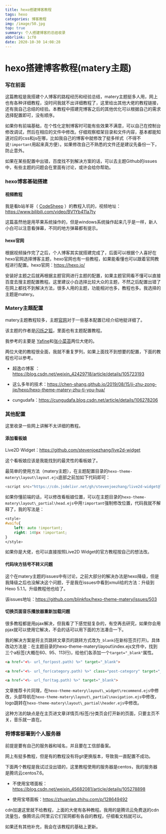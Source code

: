 ```yaml
---
title: hexo搭建博客教程
tags: hexo
categories: 博客教程
img: /image/50.jpg
top: true
summary: 个人搭建博客的总结收录
abbrlink: 1cf0
date: 2020-10-30 14:08:28
---
```


# hexo搭建博客教程(matery主题)

### **写在前面**

这篇教程是我搭建个人博客的路程经历和经验总结，matery主题挺多人用，网上也有各种详细教程，没时间我就不出详细教程了，这里给出其他大佬的教程链接，还有我自己总结的经验。本教程中搭建完博客之后的其他优化可以根据自己的需求选择配置即可，没有顺序。

如果你有前端基础，在个性化定制博客时可能有些效果不满意，可以自己在控制台修改调试，然后在相应的文件中修改。仔细观察框架目录和文件内容，基本都能知道对应的css和js在哪，比如我自己的博客中就修改了挺多样式（不得不说`!important`用起来真方便）。如果修改自己不熟悉的文件还是建议先备份一下，防止意外。

如果在某些配置中出错，百度找不到解决方案的话，可以去主题Github的issues中，有些主题的问题会在里面有讨论，或许会给你帮助。

### hexo博客基础搭建

#### 视频教程

我是看b站羊哥（ [CodeSheep](https://space.bilibili.com/384068749) ）的教程入坑的，视频地址：https://www.bilibili.com/video/BV1Yb411a7ty

这篇虽然他是用苹果系统操作的，但是windows系统操作起来几乎是一样，新人小白可以注意看弹幕，不同的地方弹幕都有提示。

#### hexo官网

根据视频操作完了之后，个人博客其实就搭建完成了，后面可以根据个人喜好在hexo官网选择博客主题，hexo官网也有一些教程，如果能看懂也可以跟着官网教程进行配置。hexo官网：https://hexo.io/

安装好主题之后就再根据主题官网进行主题的配置，如果主题官网看不懂可以直接百度去搜主题配置教程。这里建议小白选择比较大众的主题，不然之后配置出错了在网上都找不到解决方法，很多人用的主题，功能相对也多，教程也多。我选择的主题是matery。

### Matery主题配置

matery主题教程较多，主题[官网](https://github.com/blinkfox/hexo-theme-matery)对于一些基本配置已经介绍地挺详细了。

该主题的作者是[闪烁之狐](http://blinkfox.com/)，里面也有主题配置教程。

我参考的主要是 [Yafine](https://yafine-blog.cn)和[张小菜苔](https://zhangxiaocai.cn/ )两位大佬的。

两位大佬的教程很全面，我就不重复罗列，如果上面找不到想要的配置，下面的教程也可以参考。

- 超逸の博客 ：https://blog.csdn.net/weixin_42429718/article/details/105723193

- 这么多年的技术：https://chen-shang.github.io/2019/08/15/ji-zhu-zong-jie/hexo/hexo-theme-matery-zhu-ti-you-hua/

- cungudafa：https://cungudafa.blog.csdn.net/article/details/106278206

### 其他配置

这里收录一些网上讲解不太详细的教程。

#### 添加看板娘

Live2D Widget：https://github.com/stevenjoezhang/live2d-widget

这个看板娘应该是我能找到的最灵性的看板娘了。

最简单的使用方法（matery主题），在主题配置目录的`hexo-theme-matery\layout\layout.ejs`底部</body>之前加如下代码即可：

```js
<script src="https://cdn.jsdelivr.net/gh/stevenjoezhang/live2d-widget@latest/autoload.js"></script>
```

如果你懂前端的话，可以修改看板娘位置，可以在主题目录的`hexo-theme-matery\layout\_partial\head.ejs`中用`!important`强制修改位置，代码我就不解释了，我的写法是：

```css
<style>
#waifu{
    left: auto !important;
    right: 140px !important;
}
</style>
```

如果你是大佬，也可以直接按照Live2D Widget的官方教程按自己的想法改。

#### 代码块方括号不转义问题

这个在matery主题的issues中有讨论，之前大部分的解决办法是hexo降级，但是我降级之后也没解决这个问题，于是我在issues中看到xmuli给的方法：升级到Hexo 5.1.1。升级教程他也给了。

该issues地址：https://github.com/blinkfox/hexo-theme-matery/issues/503

#### 切换页面音乐播放器重新加载问题

很多教程都是用pjax解决，但我看了下感觉挺复杂的，有空再去研究，如果你会用pjax就可以使用它解决，不会的话可以用下面的方法凑合一下。

我的解决方案是将主页跳转文章页的跳转方式改为`_blank`(在新标签页打开)。具体改动方法是：在主题目录的hexo-theme-matery\layout\index.ejs文件中，找到三个a标签(大概在60、95、113行)，给他们各添加一个`target="_blank"`属性。

```html
<a href="<%- url_for(post.path) %>" target="_blank">
    
<a href="<%- url_for(category.path) %>" class="post-category" target="_blank">
    
<a href="<%- url_for(tag.path) %>" target="_blank">
```

文章推荐卡片同理，在`hexo-theme-matery\layout\_widget\recommend.ejs`中修改，头部导航在`hexo-theme-matery\layout\_partial\navigation.ejs`中修改，logo跳转在`hexo-theme-matery\layout\_partial\header.ejs`中修改。

这种方法的缺点是在主页进文章详情页/标签/分类页会打开新的页面，只要主页不关，音乐就一直在。

### 将博客部署到个人服务器

前提是要有自己的服务器和域名，并且要在工信部备案。

网上有挺多教程，但是有的教程没有将git更换版本，导致我一直配置不成功。

下面两个教程是我试过没出错的，这里教程使用的服务器是centos，我的服务器是腾讯云centos7.6。

- 不使用宝塔面板：https://blog.csdn.net/weixin_45682081/article/details/105278898

- 使用宝塔面板：https://zhuanlan.zhihu.com/p/128649492

cdn加速这里就不给教程，上面的大佬有各种教程。我用的是腾讯云免费送的cdn流量包，像腾讯云/阿里云它们官网都有各自的教程，仔细看文档就可以。





如果还有其他补充，我会在该教程的基础上更新。